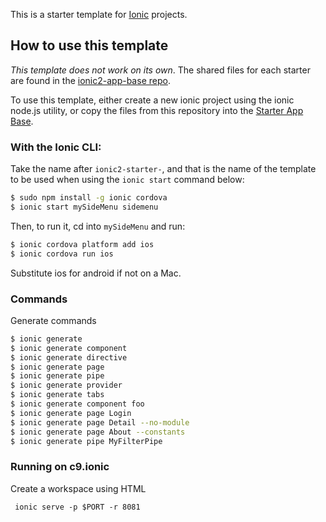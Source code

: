 This is a starter template for [Ionic](http://ionicframework.com/docs/) projects.

## How to use this template

*This template does not work on its own*. The shared files for each starter are found in the [ionic2-app-base repo](https://github.com/ionic-team/ionic2-app-base).

To use this template, either create a new ionic project using the ionic node.js utility, or copy the files from this repository into the [Starter App Base](https://github.com/ionic-team/ionic2-app-base).

### With the Ionic CLI:

Take the name after `ionic2-starter-`, and that is the name of the template to be used when using the `ionic start` command below:

```bash
$ sudo npm install -g ionic cordova
$ ionic start mySideMenu sidemenu
```

Then, to run it, cd into `mySideMenu` and run:

```bash
$ ionic cordova platform add ios
$ ionic cordova run ios
```

Substitute ios for android if not on a Mac.

### Commands

Generate commands

```bash
$ ionic generate 
$ ionic generate component
$ ionic generate directive
$ ionic generate page
$ ionic generate pipe
$ ionic generate provider
$ ionic generate tabs
$ ionic generate component foo
$ ionic generate page Login
$ ionic generate page Detail --no-module
$ ionic generate page About --constants
$ ionic generate pipe MyFilterPipe
```

### Running on c9.ionic

Create a workspace using HTML

```
 ionic serve -p $PORT -r 8081
```